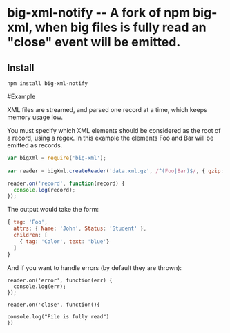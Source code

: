 # big-xml-notify -- A fork of npm big-xml, when big files is fully read an "close" event will be emitted.


## Install

    npm install big-xml-notify


#Example

XML files are streamed, and parsed one record at a time, which keeps memory usage low.

You must specify which XML elements should be considered as the root of a record, using a regex. In this
example the elements Foo and Bar will be emitted as records.

```javascript
var bigXml = require('big-xml');
    
var reader = bigXml.createReader('data.xml.gz', /^(Foo|Bar)$/, { gzip: true });

reader.on('record', function(record) {
  console.log(record);
});
```

The output would take the form:

```javascript
{ tag: 'Foo',
  attrs: { Name: 'John', Status: 'Student' },
  children: [
    { tag: 'Color', text: 'blue'} 
  ]
}
```

And if you want to handle errors (by default they are thrown):

```
reader.on('error', function(err) {
  console.log(err);
});

reader.on('close', function(){

console.log("File is fully read")
})
```
